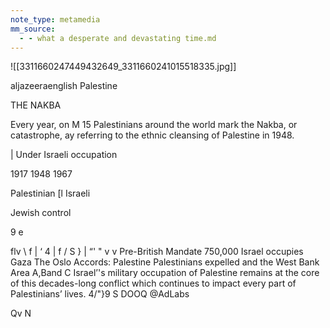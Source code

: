 ```yaml
---
note_type: metamedia
mm_source:
  - - what a desperate and devastating time.md
---
```


![[3311660247449432649_3311660241015518335.jpg]]

aljazeeraenglish
Palestine

THE NAKBA

Every year, on
M 15 Palestinians around the world mark the Nakba, or catastrophe,
ay referring to the ethnic cleansing of Palestine in 1948.

| Under Israeli
occupation

1917 1948 1967

Palestinian [l Israeli

Jewish control

9 e

flv \ f | ‘
4 | f /
S }
| “' "
v v
Pre-British Mandate 750,000 Israel occupies Gaza The Oslo Accords:
Palestine Palestinians expelled and the West Bank Area A,Band C
Israel’'s military occupation of Palestine remains at the core of this decades-long
conflict which continues to impact every part of Palestinians’ lives. 4/"}9
S
DOOQ @AdLabs

Qv N

